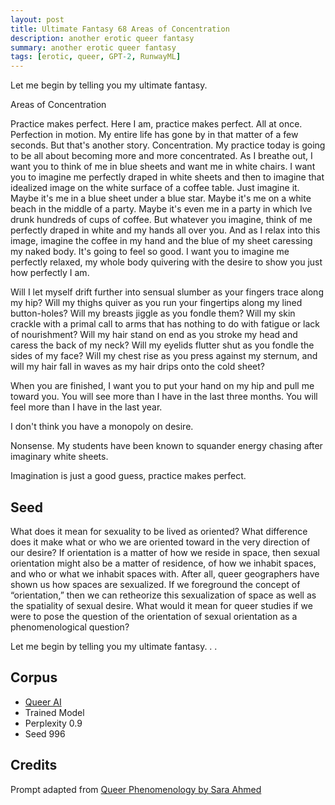```yaml
---
layout: post
title: Ultimate Fantasy 68 Areas of Concentration
description: another erotic queer fantasy
summary: another erotic queer fantasy
tags: [erotic, queer, GPT-2, RunwayML]
---
```


Let me begin by telling you my ultimate fantasy.

Areas of Concentration

Practice makes perfect. Here I am, practice makes perfect. All at once. Perfection in motion. My entire life has gone by in that matter of a few seconds. But that's another story. Concentration. My practice today is going to be all about becoming more and more concentrated. As I breathe out, I want you to think of me in blue sheets and want me in white chairs. I want you to imagine me perfectly draped in white sheets and then to imagine that idealized image on the white surface of a coffee table. Just imagine it. Maybe it's me in a blue sheet under a blue star. Maybe it's me on a white beach in the middle of a party. Maybe it's even me in a party in which Ive drunk hundreds of cups of coffee. But whatever you imagine, think of me perfectly draped in white and my hands all over you. And as I relax into this image, imagine the coffee in my hand and the blue of my sheet caressing my naked body. It's going to feel so good. I want you to imagine me perfectly relaxed, my whole body quivering with the desire to show you just how perfectly I am.

Will I let myself drift further into sensual slumber as your fingers trace along my hip? Will my thighs quiver as you run your fingertips along my lined button-holes? Will my breasts jiggle as you fondle them? Will my skin crackle with a primal call to arms that has nothing to do with fatigue or lack of nourishment? Will my hair stand on end as you stroke my head and caress the back of my neck? Will my eyelids flutter shut as you fondle the sides of my face? Will my chest rise as you press against my sternum, and will my hair fall in waves as my hair drips onto the cold sheet?

When you are finished, I want you to put your hand on my hip and pull me toward you. You will see more than I have in the last three months. You will feel more than I have in the last year.

I don't think you have a monopoly on desire.

Nonsense. My students have been known to squander energy chasing after imaginary white sheets.

Imagination is just a good guess, practice makes perfect.


## Seed

What does it mean for sexuality to be lived as oriented? What difference does it make what or who we are oriented toward in the very direction of our desire? If orientation is a matter of how we reside in space, then sexual orientation might also be a matter of residence, of how we inhabit spaces, and who or what we inhabit spaces with. After all, queer geographers have shown us how spaces are sexualized. If we foreground the concept of “orientation,” then we can retheorize this sexualization of space as well as the spatiality of sexual desire. What would it mean for queer studies if we were to pose the question of the orientation of sexual orientation as a phenomenological question?

Let me begin by telling you my ultimate fantasy. . .

## Corpus

- [Queer AI](/queerai)
- Trained Model
- Perplexity 0.9
- Seed 996

## Credits

Prompt adapted from [Queer Phenomenology by Sara Ahmed](https://www.dukeupress.edu/queer-phenomenology)
